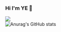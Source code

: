 ### Hi I'm YE 👋

![](https://github-readme-stats.vercel.app/api/top-langs/?username=kimyeon99&layout=compact&count_private=true&langs_count=30)
<br>
![Anurag's GitHub stats](https://github-readme-stats.vercel.app/api?username=anuraghazra&show_icons=true&theme=radical)

